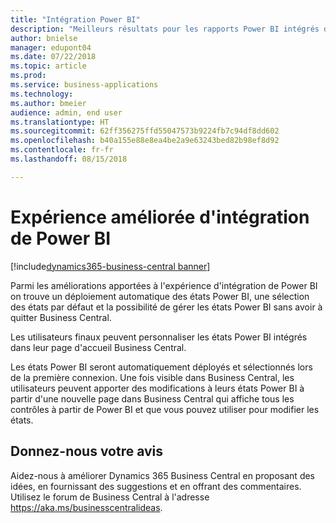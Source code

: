 ```yaml
---
title: "Intégration Power BI"
description: "Meilleurs résultats pour les rapports Power BI intégrés dans Business Central."
author: bnielse
manager: edupont04
ms.date: 07/22/2018
ms.topic: article
ms.prod: 
ms.service: business-applications
ms.technology: 
ms.author: bmeier
audience: admin, end user
ms.translationtype: HT
ms.sourcegitcommit: 62ff356275ffd55047573b9224fb7c94df8dd602
ms.openlocfilehash: b40a155e88e8ea4be2a9e63243bed82b98ef8d92
ms.contentlocale: fr-fr
ms.lasthandoff: 08/15/2018

---
```


# <a name="enhanced-power-bi-embed-experience"></a>Expérience améliorée d'intégration de Power BI

[!include[dynamics365-business-central banner](../includes/dynamics365-business-central.md)]



Parmi les améliorations apportées à l'expérience d'intégration de Power BI on trouve un déploiement automatique des états Power BI, une sélection des états par défaut et la possibilité de gérer les états Power BI sans avoir à quitter Business Central.

Les utilisateurs finaux peuvent personnaliser les états Power BI intégrés dans leur page d'accueil Business Central.  

Les états Power BI seront automatiquement déployés et sélectionnés lors de la première connexion. Une fois visible dans Business Central, les utilisateurs peuvent apporter des modifications à leurs états Power BI à partir d'une nouvelle page dans Business Central qui affiche tous les contrôles à partir de Power BI et que vous pouvez utiliser pour modifier les états.

<!--
### Who uses this feature
End users, admins
## Status
### Availability
Cloud, On-premises, Hybrid
### Regional availability
No regional restrictions. All Dynamics 365 Business Central supported markets.
-->

## <a name="tell-us-what-you-think"></a>Donnez-nous votre avis
Aidez-nous à améliorer Dynamics 365 Business Central en proposant des idées, en fournissant des suggestions et en offrant des commentaires. Utilisez le forum de Business Central à l'adresse https://aka.ms/businesscentralideas.

